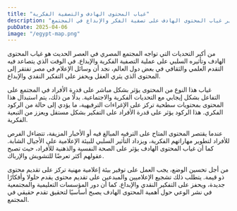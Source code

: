 ```yaml
---
title: "غياب المحتوى الهادف والتصفية الفكرية"
description: "تأثير غياب المحتوى الهادف على تصفية الفكر والإبداع في المجتمع"
pubDate: 2025-04-06
image: "/egypt-map.png"
---
```


من أكبر التحديات التي تواجه المجتمع المصري في العصر الحديث هو غياب المحتوى الهادف وتأثيره السلبي على عملية التصفية الفكرية والإبداع. في الوقت الذي يتصاعد فيه التقدم العلمي والثقافي في بعض دول العالم، نجد أن وسائل الإعلام في مصر تفتقر إلى المحتوى الذي يثري العقل ويحفز على التفكير النقدي والإبداع.

غياب هذا النوع من المحتوى يؤثر بشكل مباشر على قدرة الأفراد في المجتمع على التفاعل بشكل إيجابي مع التحديات الفكرية والاجتماعية. بدلًا من ذلك، يتم استبدال هذا المحتوى بمحتويات سطحية تركز على الإغراءات الترفيهية، ما يؤدي إلى حالة من الركود الفكري. هذا الركود يؤثر على قدرة الأفراد على التفكير بشكل مستقل ويعزز من التبعية الفكرية.

عندما يقتصر المحتوى المتاح على الترفيه المبالغ فيه أو الأخبار المزيفة، تتضاءل الفرص للأفراد لتطوير مهاراتهم الفكرية، ويزداد التأثير السلبي للبيئة الإعلامية على الأجيال الشابة. كما أن غياب المحتوى الهادف يؤثر على الصحة النفسية والذهنية للأفراد، حيث تصبح عقولهم أكثر تعرضًا للتشويش والإرباك.

من أجل تحسين الوضع، يجب العمل على توفير بيئة إعلامية مهنية تركز على تقديم محتوى ذو قيمة. يتطلب ذلك تشجيع الإعلاميين والمبدعين على تقديم محتوى يقدم حلولا وأفكارًا جديدة، ويحفز على التفكير النقدي والإبداع. كما أن دور المؤسسات التعليمية والمجتمعية في نشر الوعي حول أهمية المحتوى الهادف يصبح أساسيًا لتحقيق تقدم حقيقي في المجتمع.
